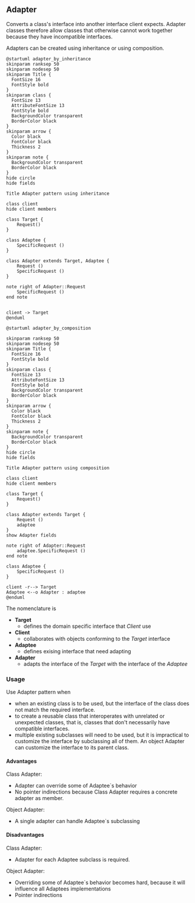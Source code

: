 ## Adapter

Converts a class's interface into another interface client expects. Adapter classes therefore allow classes that otherwise cannot work together because they have incompatible interfaces.

Adapters can be created using inheritance or using composition.


```plantuml
@startuml adapter_by_inheritance
skinparam ranksep 50
skinparam nodesep 50
skinparam Title {
  FontSize 16
  FontStyle bold
}
skinparam class {
  FontSize 13
  AttributeFontSize 13
  FontStyle bold
  BackgroundColor transparent
  BorderColor black
}
skinparam arrow {
  Color black
  FontColor black
  Thickness 2
}
skinparam note {
  BackgroundColor transparent
  BorderColor black
}
hide circle
hide fields

Title Adapter pattern using inheritance

class client
hide client members

class Target {
    Request()
}

class Adaptee {
    SpecificRequest ()
}

class Adapter extends Target, Adaptee {
    Request ()
    SpecificRequest ()
}

note right of Adapter::Request
    SpecificRequest ()
end note


client -> Target
@enduml
```

```plantuml
@startuml adapter_by_composition

skinparam ranksep 50
skinparam nodesep 50
skinparam Title {
  FontSize 16
  FontStyle bold
}
skinparam class {
  FontSize 13
  AttributeFontSize 13
  FontStyle bold
  BackgroundColor transparent
  BorderColor black
}
skinparam arrow {
  Color black
  FontColor black
  Thickness 2
}
skinparam note {
  BackgroundColor transparent
  BorderColor black
}
hide circle
hide fields

Title Adapter pattern using composition

class client
hide client members

class Target {
    Request()
}

class Adapter extends Target {
    Request ()
    adaptee
}
show Adapter fields

note right of Adapter::Request
    adaptee.SpecificRequest ()
end note

class Adaptee {
    SpecificRequest ()
}

client -r--> Target
Adaptee <--o Adapter : adaptee
@enduml
```

The nomenclature is

* **Target**
  * defines the domain specific interface that *Client* use
* **Client**
  * collaborates with objects conforming to the *Target* interface
* **Adaptee**
  * defines exising interface that need adapting
* **Adapter**
  * adapts the interface of the *Target* with the interface of the *Adaptee*

### Usage

Use Adapter pattern when

* when an existing class is to be used, but the interface of the class does not match the required interface.
* to create a reusable class that interoperates with unrelated or unexpected classes, that is, classes that don't necessarily have compatible interfaces.
* multiple existing subclasses will need to be used, but it is impractical to customize the interface by subclassing all of them. An object Adapter can customize the interface to its parent class.

#### Advantages

Class Adapter:

* Adapter can override some of Adaptee`s behavior
* No pointer indirections because Class Adapter requires a concrete adapter as member.

Object Adapter:

* A single adapter can handle Adaptee`s subclassing

#### Disadvantages

Class Adapter:

* Adapter for each Adaptee subclass is required.

Object Adapter:

* Overriding some of Adaptee`s behavior becomes hard, because it will influence all Adaptees implementations
* Pointer indirections
